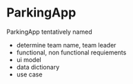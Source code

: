 # ParkingApp
ParkingApp tentatively named

- determine team name, team leader
- functional, non functional requiements
- ui model
- data dictionary
- use case
